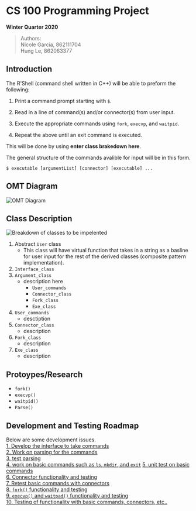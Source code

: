 # CS 100 Programming Project
**Winter Quarter 2020**
>Authors:  
Nicole Garcia, 862111704   
Hung Le, 862063377  


## Introduction
The R'Shell (command shell written in C++) will be able to preform the following:

1. Print a command prompt starting with `$`.
2. Read in a line of command(s) and/or connector(s) from user input.  

3. Execute the appropriate commands using `fork`, `execvp`, and `waitpid`.
4. Repeat the above until an exit command is executed.  

This will be done by using **enter class brakedown here**.

The general structure of the commands avalible for input will be in this form.
```
$ executable [argumentList] [connector] [executable] ...
```

## OMT Diagram
    
![OMT Diagram](https://camo.githubusercontent.com/6a4636e9710696f703f4fd5e44e202030007db40/68747470733a2f2f692e6779617a6f2e636f6d2f36623332303734333437373531616134333534653131626535616564663164332e706e67)



## Class Description
![Breakdown of classes to be impelented](https://camo.githubusercontent.com/296f638fb195719e6d6affd90adf4e1e82d9f604/68747470733a2f2f692e6779617a6f2e636f6d2f30653965393836316135393235666636363436356631356231643162356363332e706e67)
 
1. Abstract `User` class
    * This class will have virtual function that takes in a string as a basline for user input for the rest of the derived classes (composite pattern implementation).  
2. `Interface_class`
3. `Argument_class`
    * description here 
        * `User_commands`
        *  `Connector_class`
        * `Fork_class`
        * `Exe_class`
4. `User_commands`
    * desctiption
5. `Connector_class`
    * description
6. `Fork_class`
    * description
7. `Exe_class`
    * description

## Protoypes/Research 

- `fork()`
- `execvp()`
- `waitpid()`
- `Parse()`

## Development and Testing Roadmap

Below are some development issues.  
[1. Develop the interface to take commands ](https://github.com/cs100/assignment-teamteam/issues/1#issue-556420534)   
[2. Work on parsing for the commands](https://github.com/cs100/assignment-teamteam/issues/2#issue-556421562)  
[3. test parsing](https://github.com/cs100/assignment-teamteam/issues/3#issue-556422455)  
[4. work on basic commands such as `ls`, `mkdir`, and `exit`](https://github.com/cs100/assignment-teamteam/issues/4#issue-556422892)
[5. unit test on basic commands](https://github.com/cs100/assignment-teamteam/issues/5#issue-556423312)  
[6. Connector functionality and testing ](https://github.com/cs100/assignment-teamteam/issues/6#issue-556424991)  
[7. Retest basic commands with connectors](https://github.com/cs100/assignment-teamteam/issues/7#issue-556425469)  
[8. `fork()` functionality and testing](https://github.com/cs100/assignment-teamteam/issues/8#issue-556425788)  
[9. `execvp()` and `waitpad()` functionality and testing](https://github.com/cs100/assignment-teamteam/issues/9#issue-556426529)  
[10. Testing of functionality with basic commands, connectors, etc..](https://github.com/cs100/assignment-teamteam/issues/10#issue-556426755)